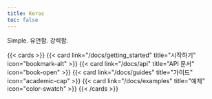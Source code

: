 ```yaml
---
title: Keras
toc: false
---
```


Simple. 유연함. 강력함. 

{{< cards >}}
  {{< card link="/docs/getting_started" title="시작하기" icon="bookmark-alt" >}}
  {{< card link="/docs/api" title="API 문서" icon="book-open" >}}
  {{< card link="/docs/guides" title="가이드" icon="academic-cap" >}}
  {{< card link="/docs/examples" title="예제" icon="color-swatch" >}}
{{< /cards >}}

